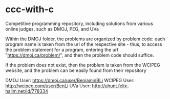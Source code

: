 # ccc-with-c
Competitive programming repository, including solutions from various online judges, such as DMOJ, PEG, and UVa

Within the DMOJ folder, the problems are organized by problem code: each program name is taken from the url of the respective site - thus, to access the problem statement for a program, entering the url "https://dmoj.ca/problem/", and then the problem code should suffice.

If the problem does not exist, then the problem is taken from the WCIPEG website, and the problem can be easily found from their repository

DMOJ User: https://dmoj.ca/user/BenjaminBLi
WCIPEG User: http://wcipeg.com/user/BenLi
UVa User: http://uhunt.felix-halim.net/id/778334
